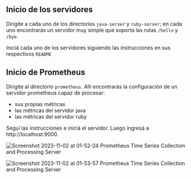
## Inicio de los servidores

Dirigite a cada uno de los directorios `java-server` y `ruby-server`; en cada uno encontrarás un servidor muy simple que soporta las rutas `/hello` y `/bye`.

Iniciá cada uno de los servidores siguiendo las instrucciones en sus respectivos `README`


## Inicio de Prometheus

Dirigite al directorio `prometheus`. Allí encontrarás la configuración de un servidor prometheus capaz de procesar: 

* sus propias métricas
* las métricas del servidor java
* las métricas del servidor ruby

Seguí las instrucciones e iniciá el servidor. Luego ingresá a http://localhost:9000. 

![Screenshot 2023-11-02 at 01-52-24 Prometheus Time Series Collection and Processing Server](https://github.com/flbulgarelli/prometheus-sample/assets/677436/e432567f-6bde-4d92-8cf6-564bbf44dcbc)

![Screenshot 2023-11-02 at 01-53-57 Prometheus Time Series Collection and Processing Server](https://github.com/flbulgarelli/prometheus-sample/assets/677436/e770886f-23f1-4cf5-ada8-eb2b5173ae0e)



